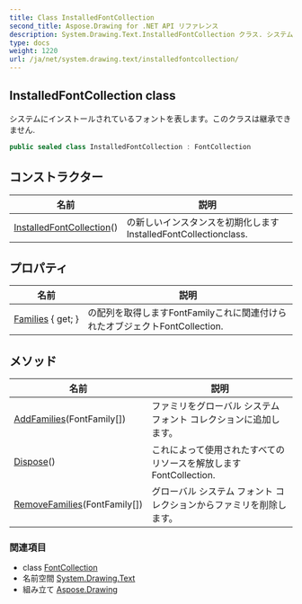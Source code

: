 ```yaml
---
title: Class InstalledFontCollection
second_title: Aspose.Drawing for .NET API リファレンス
description: System.Drawing.Text.InstalledFontCollection クラス. システムにインストールされているフォントを表しますこのクラスは継承できません.
type: docs
weight: 1220
url: /ja/net/system.drawing.text/installedfontcollection/
---
```

## InstalledFontCollection class

システムにインストールされているフォントを表します。このクラスは継承できません.

```csharp
public sealed class InstalledFontCollection : FontCollection
```

## コンストラクター

| 名前 | 説明 |
| --- | --- |
| [InstalledFontCollection](installedfontcollection/)() | の新しいインスタンスを初期化しますInstalledFontCollectionclass. |

## プロパティ

| 名前 | 説明 |
| --- | --- |
| [Families](../../system.drawing.text/fontcollection/families/) { get; } | の配列を取得しますFontFamilyこれに関連付けられたオブジェクトFontCollection. |

## メソッド

| 名前 | 説明 |
| --- | --- |
| [AddFamilies](../../system.drawing.text/installedfontcollection/addfamilies/)(FontFamily[]) | ファミリをグローバル システム フォント コレクションに追加します。 |
| [Dispose](../../system.drawing.text/fontcollection/dispose/)() | これによって使用されたすべてのリソースを解放しますFontCollection. |
| [RemoveFamilies](../../system.drawing.text/installedfontcollection/removefamilies/)(FontFamily[]) | グローバル システム フォント コレクションからファミリを削除します。 |

### 関連項目

* class [FontCollection](../fontcollection/)
* 名前空間 [System.Drawing.Text](../../system.drawing.text/)
* 組み立て [Aspose.Drawing](../../)


